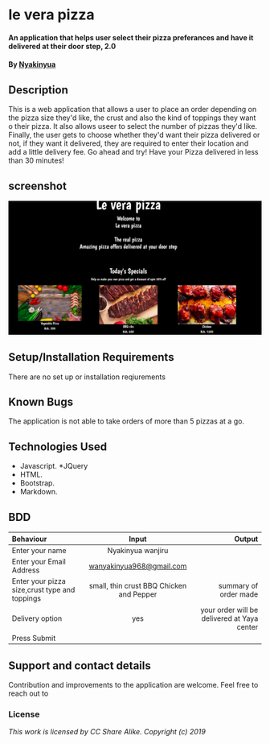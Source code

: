 # le vera pizza
#### An application that helps user select their pizza preferances and have it delivered at their door step, 2.0
#### By **[Nyakinyua](https://www.https://github.com/Nyakinyua)**
## Description
This is a web application that allows a user to place an order depending on the pizza size they'd like, the crust and also the kind of toppings they want o their pizza. It also allows useer to select the number of pizzas they'd like. Finally, the user gets to choose whether they'd want their pizza delivered or not, if they want it delivered, they are required to enter their location and add a little delivery fee.
Go ahead and try! Have your Pizza delivered in less than 30 minutes!
## screenshot
![](images/screen1.png)
## Setup/Installation Requirements
There are no set up or installation reqiurements
## Known Bugs
The application is not able to take orders of more than 5 pizzas at a go.
## Technologies Used
- Javascript. *JQuery
- HTML.
- Bootstrap.
- Markdown.

## BDD
| Behaviour      | Input        | Output       |
| :------------- | :----------: | -----------: |
|  Enter your name  |   Nyakinyua wanjiru |     |
| Enter your Email Address  | wanyakinyua968@gmail.com |   |
| Enter your pizza size,crust type and toppings   |  small, thin crust BBQ Chicken and Pepper    |  summary of order made   ||
|Delivery option| yes|your order will be delivered at Yaya center 
| Press Submit|     | 
## Support and contact details
Contribution and improvements to the application are welcome. Feel free to reach out to 
### License
*This work is licensed by CC Share Alike.
Copyright (c) 2019*

 
